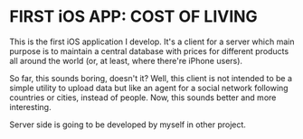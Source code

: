 FIRST iOS APP: COST OF LIVING
=============================

This is the first iOS application I develop. It's a client for a server which main purpose is to maintain a central database with prices for different products all around the world (or, at least, where there're iPhone users).

So far, this sounds boring, doesn't it? Well, this client is not intended to be a simple utility to upload data but like an agent for a social network following countries or cities, instead of people. Now, this sounds better and more interesting.

Server side is going to be developed by myself in other project.
